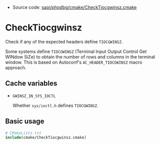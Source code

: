 <!-- This is auto-generated file. -->
* Source code: [sapi/phpdbg/cmake/CheckTiocgwinsz.cmake](https://github.com/petk/php-build-system/blob/master/cmake/sapi/phpdbg/cmake/CheckTiocgwinsz.cmake)

# CheckTiocgwinsz

Check if any of the expected headers define `TIOCGWINSZ`.

Some systems define `TIOCGWINSZ` (Terminal Input Output Control Get WINdow SiZe)
to obtain the number of rows and columns in the terminal window. This is based
on Autoconf's `AC_HEADER_TIOCGWINSZ` macro approach.

## Cache variables

* `GWINSZ_IN_SYS_IOCTL`

  Whether `sys/ioctl.h` defines `TIOCGWINSZ`.

## Basic usage

```cmake
# CMakeLists.txt
include(cmake/CheckTiocgwinsz.cmake)
```
